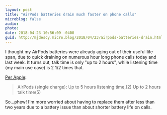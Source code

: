 ```yaml
---
layout: post
title: "AirPods batteries drain much faster on phone calls"
microblog: false
audio: 
photo: 
date: 2018-04-23 10:56:09 -0400
guid: http://mjdescy.micro.blog/2018/04/23/airpods-batteries-drain.html
---
```

I thought my AirPods batteries were already aging out of their useful life span, due to quick draining on numerous hour long phone calls today and last week. It turns out, talk time is only "up to 2 hours", while listening time (my main use case) is 2 1/2 times that.

[Per Apple](https://www.apple.com/shop/product/mmef2am/a/airpods):

> AirPods (single charge): Up to 5 hours listening time,(2) Up to 2 hours talk time(5)

So...phew! I'm more worried about having to replace them after less than two years due to a battery issue than about shorter battery life on calls.
